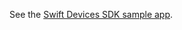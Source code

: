 See the [Swift Devices SDK sample app](https://github.com/okta/okta-devices-swift/tree/master/Examples/PushSampleApp).
